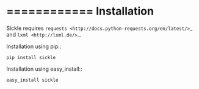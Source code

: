 ============
Installation
============

Sickle requires `requests <http://docs.python-requests.org/en/latest/>`_
and `lxml <http://lxml.de/>`_.


Installation using pip::

    pip install sickle


Installation using easy_install::

    easy_install sickle
